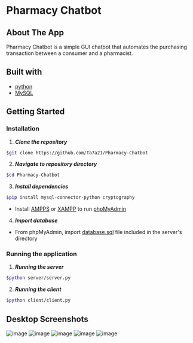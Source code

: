 # Pharmacy Chatbot

## About The App

Pharmacy Chatbot is a simple GUI chatbot that automates the purchasing transaction between a consumer and a pharmacist.

## Built with

- [python](https://www.python.org/)
- [MySQL](https://www.mysql.com/)

## Getting Started

### Installation

1. **_Clone the repository_**

```sh
$git clone https://github.com/Ta7a21/Pharmacy-Chatbot
```

2. **_Navigate to repository directory_**

```sh
$cd Pharmacy-Chatbot
```

3. **_Install dependencies_**
```sh
$pip install mysql-connector-python cryptography
```
* Install [AMPPS](https://ampps.com/downloads/) or [XAMPP](https://www.apachefriends.org/index.html) to run [phpMyAdmin](https://www.phpmyadmin.net/)

4. **_Import database_**
* From phpMyAdmin, import [database.sql](/server/database.sql) file included in the server's directory

### Running the application

1. **_Running the server_**
```sh
$python server/server.py
```

2. **_Running the client_**
```sh
$python client/client.py
```

## Desktop Screenshots
![image](https://media.discordapp.net/attachments/721283495909130290/922851677319622706/unknown.png?width=1004&height=428)
![image](https://media.discordapp.net/attachments/721283495909130290/922851712488849418/unknown.png?width=960&height=409)
![image](https://media.discordapp.net/attachments/721283495909130290/922851740397756446/unknown.png?width=960&height=410)
![image](https://media.discordapp.net/attachments/721283495909130290/922852417341620256/unknown.png?width=1004&height=431)
![image](https://media.discordapp.net/attachments/721283495909130290/922852711295225886/unknown.png?width=1025&height=423)